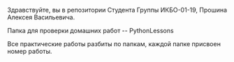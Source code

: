 Здравствуйте, вы в репозитории Студента Группы ИКБО-01-19, Прошина Алексея Васильевича.

Папка для проверки домашних работ -- PythonLessons

Все практические работы разбиты по папкам, каждой папке присвоен номер работы.
